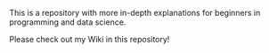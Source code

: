 This is a repository with more in-depth explanations for beginners in programming and data science.

Please check out my Wiki in this repository!
